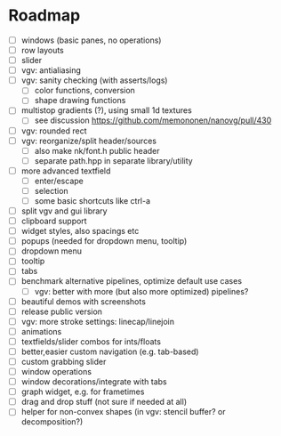 # Roadmap

- [ ] windows (basic panes, no operations)
- [ ] row layouts
- [ ] slider
- [ ] vgv: antialiasing
- [ ] vgv: sanity checking (with asserts/logs)
  - [ ] color functions, conversion
  - [ ] shape drawing functions
- [ ] multistop gradients (?), using small 1d textures
  - [ ] see discussion https://github.com/memononen/nanovg/pull/430
- [ ] vgv: rounded rect
- [ ] vgv: reorganize/split header/sources
  - [ ] also make nk/font.h public header
  - [ ] separate path.hpp in separate library/utility
- [ ] more advanced textfield
  - [ ] enter/escape
  - [ ] selection
  - [ ] some basic shortcuts like ctrl-a
- [ ] split vgv and gui library
- [ ] clipboard support
- [ ] widget styles, also spacings etc
- [ ] popups (needed for dropdown menu, tooltip)
- [ ] dropdown menu
- [ ] tooltip
- [ ] tabs
- [ ] benchmark alternative pipelines, optimize default use cases
  - [ ] vgv: better with more (but also more optimized) pipelines?
- [ ] beautiful demos with screenshots
- [ ] release public version
- [ ] vgv: more stroke settings: linecap/linejoin
- [ ] animations
- [ ] textfields/slider combos for ints/floats
- [ ] better,easier custom navigation (e.g. tab-based)
- [ ] custom grabbing slider
- [ ] window operations
- [ ] window decorations/integrate with tabs
- [ ] graph widget, e.g. for frametimes
- [ ] drag and drop stuff (not sure if needed at all)
- [ ] helper for non-convex shapes (in vgv: stencil buffer? or decomposition?)
